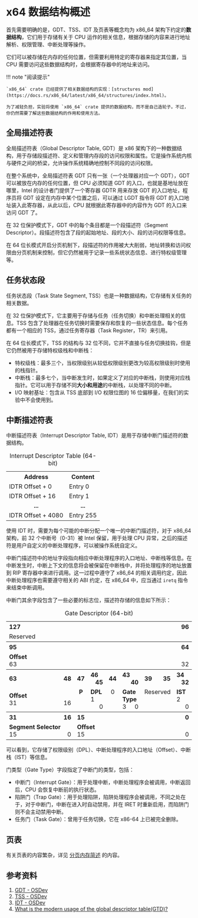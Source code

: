 # x64 数据结构概述

首先需要明确的是，GDT、TSS、IDT 及页表等概念均为 x86_64 架构下约定的**数据结构**，它们用于存储有关于 CPU 运作的相关信息，根据存储的内容来进行地址解析、权限管理、中断处理等操作。

它们可以被存储在内存的任何位置，但需要利用特定的寄存器来指定其位置，当 CPU 需要访问这些数据结构时，会根据寄存器中的地址来访问。

!!! note "阅读提示"

    `x86_64` crate 已经提供了相关数据结构的实现：[structures mod](https://docs.rs/x86_64/latest/x86_64/structures/index.html)。

    为了减轻负担，实验将使用 `x86_64` crate 提供的数据结构，而不是自己造轮子。不过，你仍然需要了解这些数据结构的作用和使用方法。

## 全局描述符表

全局描述符表（Global Descriptor Table, GDT）是 x86 架构下的一种数据结构，用于存储段描述符、定义和管理内存段的访问权限和属性。它是操作系统内核与硬件之间的桥梁，允许操作系统精确地控制不同段的访问权限。

在整个系统中，全局描述符表 GDT 只有一张（一个处理器对应一个 GDT），GDT 可以被放在内存的任何位置，但 CPU 必须知道 GDT 的入口，也就是基地址放在哪里，Intel 的设计者门提供了一个寄存器 GDTR 用来存放 GDT 的入口地址，程序员将 GDT 设定在内存中某个位置之后，可以通过 LGDT 指令将 GDT 的入口地址装入此寄存器，从此以后，CPU 就根据此寄存器中的内容作为 GDT 的入口来访问 GDT 了。

在 32 位保护模式下，GDT 中的每个条目都是一个段描述符（Segment Descriptor）。段描述符包含了段的起始地址、段的大小、段的访问权限等信息。

在 64 位长模式开启分页机制下，段描述符的作用被大大削弱，地址转换和访问权限由分页机制来控制，但它仍然被用于记录一些系统状态信息、进行特权级管理等。

## 任务状态段

任务状态段（Task State Segment, TSS）也是一种数据结构，它存储有关任务的相关数据。

在 32 位保护模式下，它主要用于存储与任务（任务切换）和中断处理相关的信息。TSS 包含了处理器在任务切换时需要保存和恢复的一些状态信息。每个任务都有一个相应的 TSS，通过任务寄存器（Task Register，TR）来引用。

在 64 位长模式下，TSS 的结构与 32 位不同，它并不直接与任务切换挂钩，但是它仍然被用于存储特权级栈和中断栈：

-   特权级栈：最多三个，当权限级别从较低权限级别更改为较高权限级别时使用的栈指针。
-   中断栈：最多七个，当中断发生时，如果定义了对应的中断栈，则使用对应栈指针。它可以用于存储不同**大小和用途**的中断栈，以处理不同的中断。
-   I/O 映射基址：包含从 TSS 底部到 I/O 权限位图的 16 位偏移量，在我们的实验中不会使用到。

## 中断描述符表

中断描述符表（Interrupt Descriptor Table, IDT）是用于存储中断门描述符的数据结构。

<table class="wikitable"><caption>Interrupt Descriptor Table (64-bit)</caption><tr><th> Address </th><th> Content</th></tr><tr><td> IDTR Offset + 0 </td><td> Entry 0</td></tr><tr><td> IDTR Offset + 16 </td><td> Entry 1</td></tr><tr style="text-align: center;"><td> <b>...</b> </td><td> <b>...</b></td></tr><tr><td> IDTR Offset + 4080 </td><td> Entry 255</td></tr></table>

使用 IDT 时，需要为每个可能的中断分配一个唯一的中断门描述符，对于 x86_64 架构，前 32 个中断号（0-31）被 Intel 保留，用于处理 CPU 异常，之后的描述符是用户自定义的中断处理程序，可以被操作系统自定义。

中断门描述符中的地址字段指向相应中断处理程序的入口地址、中断栈等信息。在中断发生时，中断上下文的信息将会被保留在中断栈中，并将处理程序的地址放置到 RIP 寄存器中来进行调用。这一过程中遵守了 x86_64 的相关调用约定，因此中断处理程序也需要遵守相关的 ABI 约定，在 x86_64 中，应当通过 `iretq` 指令来结束中断调用。

中断门其余字段包含了一些必要的标志位，描述符存储的信息如下所示：

<table class="wikitable"><caption>Gate Descriptor (64-bit)</caption><tr><th colspan="7" style="text-align: left;">127&#160;&#160;&#160;<span style="float: right;">96</span></th></tr><tr><td colspan="7">Reserved</td></tr><tr><th colspan="7" style="text-align: left;">95&#160;&#160;&#160;<span style="float: right;">64</span></th></tr><tr><td colspan="7"><b>Offset</b><br />63&#160;&#160;&#160;<span style="float: right;">32</span></td></tr><tr><th style="width: 50%; text-align: left;">63&#160;&#160;&#160;<span style="float: right;">48</span></th><th style="width: 3.1%">47</th><th style="width: 7%; text-align: left;">46&#160;&#160;&#160;<span style="float: right;">45</span></th><th style="width: 3.1%">44</th><th style="width: 12.5%; text-align: left;">43&#160;&#160;&#160;<span style="float: right;">40</span></th><th style="width: 15.625%; text-align: left;">39&#160;&#160;&#160;<span style="float: right;">35</span></th><th style="width: 9.375%; text-align: left;">34&#160;&#160;&#160;<span style="float: right;">32</span></th></tr><tr><td><b>Offset</b><br />31&#160;&#160;&#160;<span style="float: right;">16</span></td><td style="text-align: center; vertical-align: top;"><b>P</b></td><td><b>DPL</b><br />1&#160;&#160;&#160;<span style="float: right;">0</span></td><td style="text-align: center; vertical-align: top;">0</td><td><b>Gate Type</b><br />3&#160;&#160;&#160;<span style="float: right;">0</span></td><td style="vertical-align:top">Reserved</td><td><b>IST</b><br />2&#160;&#160;&#160;<span style="float: right;">0</span></td></tr><tr><th style="text-align: left;">31&#160;&#160;&#160;<span style="float: right;">16</span></th><th style="text-align: left;" colspan="6">15&#160;&#160;&#160;<span style="float: right;">0</span></th></tr><tr><td><b>Segment Selector</b><br />15&#160;&#160;&#160;<span style="float: right;">0</span></td><td colspan="6"><b>Offset</b><br />15&#160;&#160;&#160;<span style="float: right;">0</span></td></tr></table>

可以看到，它存储了权限级别（DPL）、中断处理程序的入口地址（Offset）、中断栈（IST）等信息。

门类型（Gate Type）字段指定了中断门的类型，包括：

-   中断门（Interrupt Gate）：用于处理中断，中断处理程序会被调用，中断返回后，CPU 会恢复中断前的执行状态。
-   陷阱门（Trap Gate）：用于处理陷阱，陷阱处理程序会被调用，不同之处在于，对于中断门，中断在进入时自动禁用，并在 IRET 时重新启用，而陷阱门则不会主动禁用中断。
-   任务门（Task Gate）：曾用于任务切换，它在 x86-64 上已被完全删除。

## 页表

有关页表的内容繁杂，详见 [分页内存简述](./paging.md) 的内容。

## 参考资料

1. [GDT - OSDev](https://wiki.osdev.org/GDT)
2. [TSS - OSDev](https://wiki.osdev.org/TSS)
3. [IDT - OSDev](https://wiki.osdev.org/IDT)
4. [What is the modern usage of the global descriptor table(GTD)?](https://stackoverflow.com/questions/64741681/what-is-the-modern-usage-of-the-global-descriptor-tablegtd)
